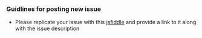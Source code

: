 ### Guidlines for posting new issue

* Please replicate your issue with this [jsfiddle](https://jsfiddle.net/kirana/20bumb4g/) and provide a link to it along with the issue description